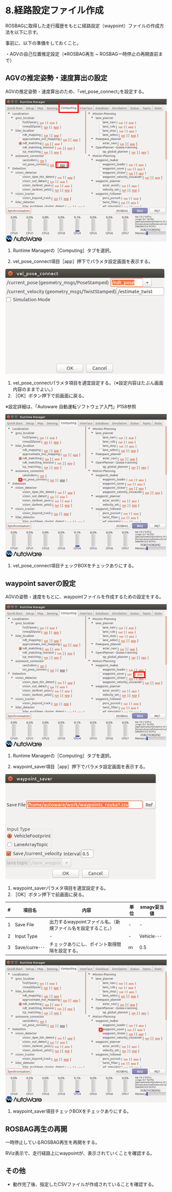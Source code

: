 # 8.経路設定ファイル作成

ROSBAGに取得した走行履歴をもとに経路設定（waypoint）ファイルの作成方法を以下に示す。

事前に、以下の準備をしておくこと。

・AGVの自己位置推定設定（※ROSBAG再生 ~ ROSBAG一時停止の再開直前まで）



## AGVの推定姿勢・速度算出の設定

AGVの推定姿勢・速度算出のため、｢vel_pose_connect｣を設定する。

![img](../img/0800/tabcmp01.png)

1. Runtime Managerの［Computing］タブを選択。

2. vel_pose_connect項目［app］押下でパラメタ設定画面を表示する。






![img](../img/0800/velpc.png)

1. vel_pose_connectパラメタ項目を適宜設定する。（※設定内容はたぶん画面内容のままでよい。）
2. ［OK］ボタン押下で前画面に戻る。

※設定詳細は、「Autoware 自動運転ソフトウェア入門」P158参照



![img](../img/0800/tabcmp02.png)

1. vel_pose_connect項目チェックBOXをチェックありにする。





## waypoint saverの設定

AGVの姿勢・速度をもとに、waypointファイルを作成するための設定をする。

![img](../img/0800/tabcmp03.png)

1. Runtime Managerの［Computing］タブを選択。

2. waypoint_saver項目［app］押下でパラメタ設定画面を表示する。






![img](../img/0800/wpsave.png)

1. waypoint_saverパラメタ項目を適宜設定する。
2. ［OK］ボタン押下で前画面に戻る。



|  #   | 項目名        | 内容                                                         | 単位 | smagv妥当値 |
| :--: | ------------- | ------------------------------------------------------------ | ---- | ----------- |
|  1   | Save File     | 出力するwaypointファイル名。（新規ファイル名を設定すること。） | -    | -           |
|  2   | Input Type    | -                                                            | -    | Vehicle･･･  |
|  3   | Save/curre･･･ | チェックありにし、ポイント取得間隔を設定する。               | ｍ   | 0.5         |







![img](../img/0800/tabcmp04.png)

1. waypoint_saver項目チェックBOXをチェックありにする。





## ROSBAG再生の再開

一時停止しているROSBAG再生を再開をする。

RViz表示で、走行経路上にwaypointが、表示されていくことを確認する。





## その他

- 動作完了後、指定したCSVファイルが作成されていることを確認する。

